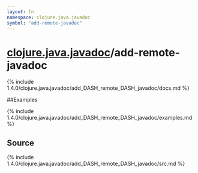 ```yaml
---
layout: fn
namespace: clojure.java.javadoc
symbol: "add-remote-javadoc"
---
```


# [clojure.java.javadoc](../)/add-remote-javadoc

{% include 1.4.0/clojure.java.javadoc/add_DASH_remote_DASH_javadoc/docs.md %}

##Examples

{% include 1.4.0/clojure.java.javadoc/add_DASH_remote_DASH_javadoc/examples.md %}
## Source
{% include 1.4.0/clojure.java.javadoc/add_DASH_remote_DASH_javadoc/src.md %}

